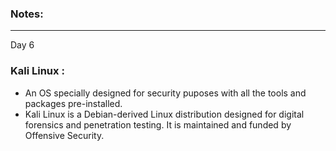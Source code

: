 ### Notes:

---

Day 6

### Kali Linux : 

* An OS specially designed for security puposes with all the tools and packages pre-installed.
* Kali Linux is a Debian-derived Linux distribution designed for digital forensics and penetration testing. It is maintained and funded by Offensive Security.
